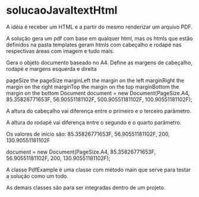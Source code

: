 # solucaoJavaItextHtml
 A idéia é receber um HTML e a partir do mesmo renderizar um arquivo PDF.

 A solução gera um pdf com base em qualquer html, mas os htmls que estão definidos na pasta templates geram htmls com cabeçalho e rodapé nas respectivas áreas com imagem e tudo mais.

 Gera o objeto documento baseado no A4. Define as margens de cabeçalho, rodapé e margens esquerda e direita

 pageSize the pageSize
 marginLeft the margin on the left
 marginRight the margin on the right
 marginTop the margin on the top 
 marginBottom the margin on the bottom 
 Document document = new Document(PageSize.A4, 85.35826771653F, 56.90551181102F, 500.90551181102F, 100.90551181102F);

 A altura do cabeçalho vai diferença entre o primeiro e o terceiro parâmetro.
 
 A altura do rodapé vai diferença entre o segundo e o quarto parâmetro.

 Os valores de início são:
 85.35826771653F, 56.90551181102F, 200, 130.90551181102F

 document = new Document(PageSize.A4, 85.35826771653F, 56.90551181102F, 200, 130.90551181102F);

 A classe PdfExample é uma classe com método main que serve para testar a solução como um todo.

 As demais classes são para ser integradas dentro de um projeto.
